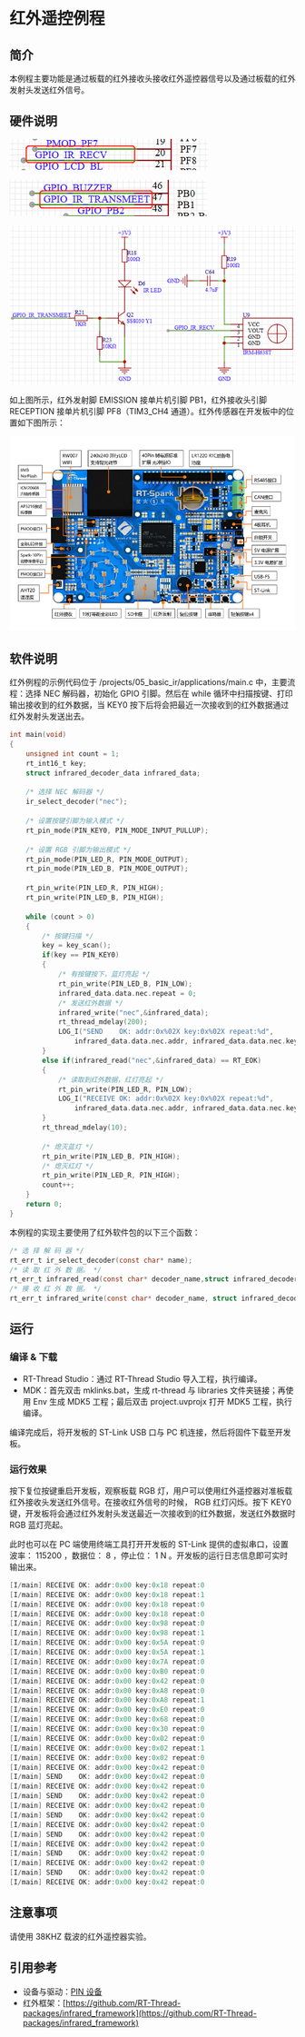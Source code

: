 # 红外遥控例程

## 简介

本例程主要功能是通过板载的红外接收头接收红外遥控器信号以及通过板载的红外发射头发送红外信号。

## 硬件说明

![红外接收引脚](figures/ir_receive_pin.png)

![红外发射连接单片机引脚](figures/ir_transmeet_pin.png)

![红外发射接收电路原理图](figures/ir_circuit.png)

如上图所示，红外发射脚 EMISSION 接单片机引脚 PB1，红外接收头引脚 RECEPTION 接单片机引脚 PF8（TIM3_CH4 通道）。红外传感器在开发板中的位置如下图所示：

![红外位置](figures/board.png)

## 软件说明

红外例程的示例代码位于 /projects/05_basic_ir/applications/main.c 中，主要流程：选择 NEC 解码器，初始化 GPIO 引脚。然后在 while 循环中扫描按键、打印输出接收到的红外数据，当 KEY0 按下后将会把最近一次接收到的红外数据通过红外发射头发送出去。

```c
int main(void)
{
    unsigned int count = 1;
    rt_int16_t key;
    struct infrared_decoder_data infrared_data;

    /* 选择 NEC 解码器 */
    ir_select_decoder("nec");

    /* 设置按键引脚为输入模式 */
    rt_pin_mode(PIN_KEY0, PIN_MODE_INPUT_PULLUP);

    /* 设置 RGB 引脚为输出模式 */
    rt_pin_mode(PIN_LED_R, PIN_MODE_OUTPUT);
    rt_pin_mode(PIN_LED_B, PIN_MODE_OUTPUT);

    rt_pin_write(PIN_LED_R, PIN_HIGH);
    rt_pin_write(PIN_LED_B, PIN_HIGH);

    while (count > 0)
    {
        /* 按键扫描 */
        key = key_scan();
        if(key == PIN_KEY0)
        {
            /* 有按键按下，蓝灯亮起 */
            rt_pin_write(PIN_LED_B, PIN_LOW);
            infrared_data.data.nec.repeat = 0;
            /* 发送红外数据 */
            infrared_write("nec",&infrared_data);
            rt_thread_mdelay(200);
            LOG_I("SEND    OK: addr:0x%02X key:0x%02X repeat:%d",
                infrared_data.data.nec.addr, infrared_data.data.nec.key, infrared_data.data.nec.repeat);
        }
        else if(infrared_read("nec",&infrared_data) == RT_EOK)
        {
            /* 读取到红外数据，红灯亮起 */
            rt_pin_write(PIN_LED_R, PIN_LOW);
            LOG_I("RECEIVE OK: addr:0x%02X key:0x%02X repeat:%d",
                infrared_data.data.nec.addr, infrared_data.data.nec.key, infrared_data.data.nec.repeat);
        }
        rt_thread_mdelay(10);

        /* 熄灭蓝灯 */
        rt_pin_write(PIN_LED_B, PIN_HIGH);
        /* 熄灭红灯 */
        rt_pin_write(PIN_LED_R, PIN_HIGH);
        count++;
    }
    return 0;
}
```

本例程的实现主要使用了红外软件包的以下三个函数：

```c
/* 选 择 解 码 器 */
rt_err_t ir_select_decoder(const char* name);
/* 读 取 红 外 数 据。 */
rt_err_t infrared_read(const char* decoder_name,struct infrared_decoder_data* data);
/* 接 收 红 外 数 据。 */
rt_err_t infrared_write(const char* decoder_name, struct infrared_decoder_data* data);
```

## 运行

### 编译 & 下载

- RT-Thread Studio：通过 RT-Thread Studio 导入工程，执行编译。
- MDK：首先双击 mklinks.bat，生成 rt-thread 与 libraries 文件夹链接；再使用 Env 生成 MDK5 工程；最后双击 project.uvprojx 打开 MDK5 工程，执行编译。

编译完成后，将开发板的 ST-Link USB 口与 PC 机连接，然后将固件下载至开发板。

### 运行效果

按下复位按键重启开发板，观察板载 RGB 灯，用户可以使用红外遥控器对准板载红外接收头发送红外信号。在接收红外信号的时候， RGB 红灯闪烁。按下 KEY0 键，开发板将会通过红外发射头发送最近一次接收到的红外数据，发送红外数据时 RGB 蓝灯亮起。

此时也可以在 PC 端使用终端工具打开开发板的 ST-Link 提供的虚拟串口，设置波率： 115200 ，数据位： 8 ，停止位： 1 N 。开发板的运行日志信息即可实时输出来。

```c
[I/main] RECEIVE OK: addr:0x00 key:0x18 repeat:0
[I/main] RECEIVE OK: addr:0x00 key:0x18 repeat:1
[I/main] RECEIVE OK: addr:0x00 key:0x18 repeat:0
[I/main] RECEIVE OK: addr:0x00 key:0x18 repeat:0
[I/main] RECEIVE OK: addr:0x00 key:0x98 repeat:0
[I/main] RECEIVE OK: addr:0x00 key:0x98 repeat:1
[I/main] RECEIVE OK: addr:0x00 key:0x5A repeat:0
[I/main] RECEIVE OK: addr:0x00 key:0x5A repeat:1
[I/main] RECEIVE OK: addr:0x00 key:0x7A repeat:0
[I/main] RECEIVE OK: addr:0x00 key:0xB0 repeat:0
[I/main] RECEIVE OK: addr:0x00 key:0x42 repeat:0
[I/main] RECEIVE OK: addr:0x00 key:0xA8 repeat:0
[I/main] RECEIVE OK: addr:0x00 key:0xA8 repeat:1
[I/main] RECEIVE OK: addr:0x00 key:0xE0 repeat:0
[I/main] RECEIVE OK: addr:0x00 key:0x68 repeat:0
[I/main] RECEIVE OK: addr:0x00 key:0x30 repeat:0
[I/main] RECEIVE OK: addr:0x00 key:0x02 repeat:0
[I/main] RECEIVE OK: addr:0x00 key:0x02 repeat:1
[I/main] RECEIVE OK: addr:0x00 key:0x02 repeat:0
[I/main] RECEIVE OK: addr:0x00 key:0x42 repeat:0
[I/main] SEND    OK: addr:0x00 key:0x42 repeat:0
[I/main] RECEIVE OK: addr:0x00 key:0x42 repeat:0
[I/main] SEND    OK: addr:0x00 key:0x42 repeat:0
[I/main] RECEIVE OK: addr:0x00 key:0x42 repeat:0
[I/main] SEND    OK: addr:0x00 key:0x42 repeat:0
[I/main] RECEIVE OK: addr:0x00 key:0x42 repeat:0
[I/main] SEND    OK: addr:0x00 key:0x42 repeat:0
[I/main] RECEIVE OK: addr:0x00 key:0x42 repeat:0
[I/main] SEND    OK: addr:0x00 key:0x42 repeat:0
[I/main] RECEIVE OK: addr:0x00 key:0x42 repeat:0
[I/main] SEND    OK: addr:0x00 key:0x42 repeat:0
[I/main] RECEIVE OK: addr:0x00 key:0x42 repeat:0

```
## 注意事项

请使用 38KHZ 载波的红外遥控器实验。

## 引用参考

- 设备与驱动：[PIN 设备](https://www.rt-thread.org/document/site/#/rt-thread-version/rt-thread-standard/programming-manual/device/pin/pin)
- 红外框架：[https://github.com/RT-Thread-packages/infrared_framework](https://github.com/RT-Thread-packages/infrared_framework)
